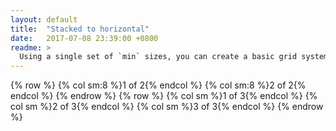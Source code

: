 ```yaml
---
layout: default
title:  "Stacked to horizontal"
date:   2017-07-08 23:39:00 +0800
readme: >
  Using a single set of `min` sizes, you can create a basic grid system that starts out stacked on extra small devices before becoming horizontal on desktop (medium) devices.
---
```

{% row %}
    {% col sm:8 %}1 of 2{% endcol %}
    {% col sm:8 %}2 of 2{% endcol %}
{% endrow %}
{% row %}
    {% col sm %}1 of 3{% endcol %}
    {% col sm %}2 of 3{% endcol %}
    {% col sm %}3 of 3{% endcol %}
{% endrow %}
